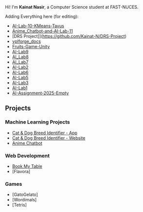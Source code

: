 Hi! I'm **Kainat Nasir**, a Computer Science student at FAST-NUCES.

Adding Everything here (for editing):
- [AI-Lab-10-KMeans-Tavus](https://github.com/Kainat-N/AI_Lab10_KMeans_Tavus)
- [Anime_Chatbot-and-AI-Lab-11](https://github.com/Kainat-N/Anime_Chatbot)
- [DRS Project]](https://github.com/Kainat-N/DRS-Project)
- [vplforge_docs](https://github.com/Kainat-N/vplforge_docs)
- [Fruits-Game-Unity](https://github.com/Kainat-N/Fruits-Game-Unity-3D-)
- [AI-Lab9](https://github.com/Kainat-N/AI_Lab9)
- [AI_Lab8](https://github.com/Kainat-N/AI_Lab8_2025)
- [AI_Lab7](https://github.com/Kainat-N/AI_Lab7)
- [AI-Lab2](https://github.com/Kainat-N/AI-Lab2)
- [AI-Lab6](https://github.com/Kainat-N/AI_Lab6_2025)
- [AI-Lab5](https://github.com/Kainat-N/AI_Lab5-2025)
- [AI-Lab3](https://github.com/Kainat-N/AI-Lab3)
- [AI-Lab1](https://github.com/Kainat-N/AI-Lab1)
- [AI-Assignment-2025-Empty](https://github.com/Kainat-N/AI_Assignments_2025)

## Projects

### Machine Learning Projects
- [Cat & Dog Breed Identifier - App](https://github.com/Kainat-N/whats-my-breed)
- [Cat & Dog Breed Identifier - Website](https://github.com/Kainat-N/Web-Whats_My_Breed)
- [Anime Chatbot](https://github.com/Kainat-N/Anime_Chatbot)

### Web Development
- [Book My Table](https://github.com/Kainat-N/BookMyTable)
- [Flavora]

### Games
- [GatoGelato]
- [Wordimals]
- [Tetris]

<!--
**Kainat-N/Kainat-N** is a ✨ _special_ ✨ repository because its `README.md` (this file) appears on your GitHub profile.

Here are some ideas to get you started:

- 🔭 I’m currently working on ...
- 🌱 I’m currently learning ...
- 👯 I’m looking to collaborate on ...
- 🤔 I’m looking for help with ...
- 💬 Ask me about ...
- 📫 How to reach me: ...
- 😄 Pronouns: ...
- ⚡ Fun fact: ...
-->
